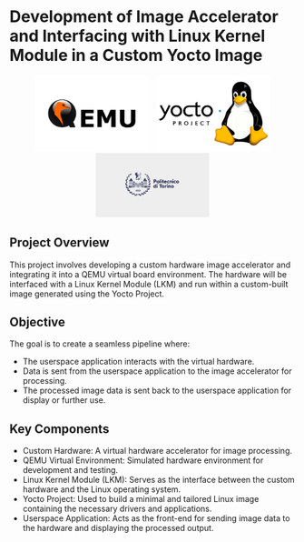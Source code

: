 # Development of Image Accelerator and Interfacing with Linux Kernel Module in a Custom Yocto Image

<p align="center">
  <img src="./QEMU-Logo.wine.png" width="200" style="display: inline-block; margin-right: 10px;">
  <img src="./Yocto-Linux.png" width="200" style="display: inline-block;">
  <img src="./polito.jpg" width="200" style="display: inline-block;">
</p>



## Project Overview
This project involves developing a custom hardware image accelerator and integrating it into a QEMU virtual board environment. The hardware will be interfaced with a Linux Kernel Module (LKM) and run within
 a custom-built image generated using the Yocto Project.

## Objective
The goal is to create a seamless pipeline where:

- The userspace application interacts with the virtual hardware.
- Data is sent from the userspace application to the image accelerator for processing.
- The processed image data is sent back to the userspace application for display or further use.

## Key Components
- Custom Hardware: A virtual hardware accelerator for image processing.
- QEMU Virtual Environment: Simulated hardware environment for development and testing.
- Linux Kernel Module (LKM): Serves as the interface between the custom hardware and the Linux operating system.
- Yocto Project: Used to build a minimal and tailored Linux image containing the necessary drivers and applications.
- Userspace Application: Acts as the front-end for sending image data to the hardware and displaying the processed output.